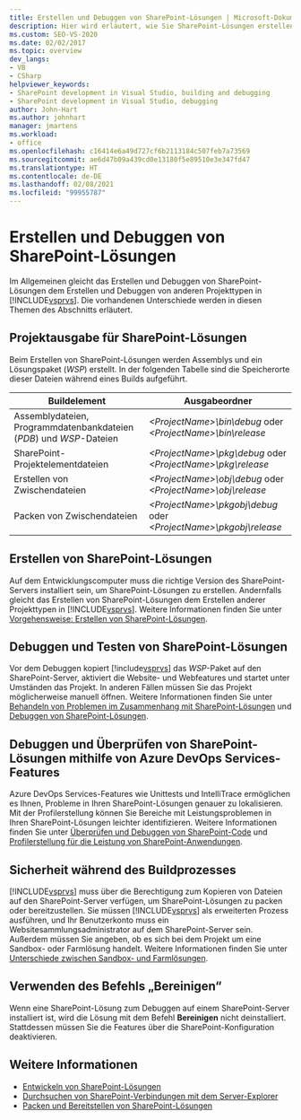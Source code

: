 ```yaml
---
title: Erstellen und Debuggen von SharePoint-Lösungen | Microsoft-Dokumentation
description: Hier wird erläutert, wie Sie SharePoint-Lösungen erstellen und debuggen. Außerdem erfahren Sie, inwiefern sich dies vom Erstellen und Debuggen anderer Projekttypen in Visual Studio unterscheidet.
ms.custom: SEO-VS-2020
ms.date: 02/02/2017
ms.topic: overview
dev_langs:
- VB
- CSharp
helpviewer_keywords:
- SharePoint development in Visual Studio, building and debugging
- SharePoint development in Visual Studio, debugging
author: John-Hart
ms.author: johnhart
manager: jmartens
ms.workload:
- office
ms.openlocfilehash: c16414e6a49d727cf6b2113184c507feb7a73569
ms.sourcegitcommit: ae6d47b09a439cd0e13180f5e89510e3e347fd47
ms.translationtype: HT
ms.contentlocale: de-DE
ms.lasthandoff: 02/08/2021
ms.locfileid: "99955787"
---
```

# <a name="build-and-debug-sharepoint-solutions"></a>Erstellen und Debuggen von SharePoint-Lösungen
  Im Allgemeinen gleicht das Erstellen und Debuggen von SharePoint-Lösungen dem Erstellen und Debuggen von anderen Projekttypen in [!INCLUDE[vsprvs](../sharepoint/includes/vsprvs-md.md)]. Die vorhandenen Unterschiede werden in diesen Themen des Abschnitts erläutert.

## <a name="project-output-for-sharepoint-solutions"></a>Projektausgabe für SharePoint-Lösungen
 Beim Erstellen von SharePoint-Lösungen werden Assemblys und ein Lösungspaket (*WSP*) erstellt. In der folgenden Tabelle sind die Speicherorte dieser Dateien während eines Builds aufgeführt.

|Buildelement|Ausgabeordner|
|----------------|-------------------|
|Assemblydateien, Programmdatenbankdateien (*PDB*) und *WSP*-Dateien|*\<ProjectName>\bin\debug* oder *\<ProjectName>\bin\release*|
|SharePoint-Projektelementdateien|*\<ProjectName>\pkg\debug* oder *\<ProjectName>\pkg\release*|
|Erstellen von Zwischendateien|*\<ProjectName>\obj\debug* oder *\<ProjectName>\obj\release*|
|Packen von Zwischendateien|*\<ProjectName>\pkgobj\debug* oder *\<ProjectName>\pkgobj\release*|

## <a name="build-sharepoint-solutions"></a>Erstellen von SharePoint-Lösungen
 Auf dem Entwicklungscomputer muss die richtige Version des SharePoint-Servers installiert sein, um SharePoint-Lösungen zu erstellen. Andernfalls gleicht das Erstellen von SharePoint-Lösungen dem Erstellen anderer Projekttypen in [!INCLUDE[vsprvs](../sharepoint/includes/vsprvs-md.md)]. Weitere Informationen finden Sie unter [Vorgehensweise: Erstellen von SharePoint-Lösungen](../sharepoint/how-to-build-sharepoint-solutions.md).

## <a name="debug-and-test-sharepoint-solutions"></a>Debuggen und Testen von SharePoint-Lösungen
 Vor dem Debuggen kopiert [!include[vsprvs](../sharepoint/includes/vsprvs-md.md)] das *WSP*-Paket auf den SharePoint-Server, aktiviert die Website- und Webfeatures und startet unter Umständen das Projekt. In anderen Fällen müssen Sie das Projekt möglicherweise manuell öffnen. Weitere Informationen finden Sie unter [Behandeln von Problemen im Zusammenhang mit SharePoint-Lösungen](../sharepoint/troubleshooting-sharepoint-solutions.md) und [Debuggen von SharePoint-Lösungen](../sharepoint/debugging-sharepoint-solutions.md).

## <a name="debug-and-verify-sharepoint-solutions-by-using-azure-devops-services-features"></a>Debuggen und Überprüfen von SharePoint-Lösungen mithilfe von Azure DevOps Services-Features
 Azure DevOps Services-Features wie Unittests und IntelliTrace ermöglichen es Ihnen, Probleme in Ihren SharePoint-Lösungen genauer zu lokalisieren. Mit der Profilerstellung können Sie Bereiche mit Leistungsproblemen in Ihren SharePoint-Lösungen leichter identifizieren. Weitere Informationen finden Sie unter [Überprüfen und Debuggen von SharePoint-Code](../sharepoint/verifying-and-debugging-sharepoint-code.md) und [Profilerstellung für die Leistung von SharePoint-Anwendungen](../sharepoint/profiling-the-performance-of-sharepoint-applications.md).

## <a name="security-during-the-build-process"></a>Sicherheit während des Buildprozesses
 [!INCLUDE[vsprvs](../sharepoint/includes/vsprvs-md.md)] muss über die Berechtigung zum Kopieren von Dateien auf den SharePoint-Server verfügen, um SharePoint-Lösungen zu packen oder bereitzustellen. Sie müssen [!INCLUDE[vsprvs](../sharepoint/includes/vsprvs-md.md)] als erweiterten Prozess ausführen, und Ihr Benutzerkonto muss ein Websitesammlungsadministrator auf dem SharePoint-Server sein. Außerdem müssen Sie angeben, ob es sich bei dem Projekt um eine Sandbox- oder Farmlösung handelt. Weitere Informationen finden Sie unter [Unterschiede zwischen Sandbox- und Farmlösungen](../sharepoint/differences-between-sandboxed-and-farm-solutions.md).

## <a name="using-the-clean-command"></a>Verwenden des Befehls „Bereinigen“
 Wenn eine SharePoint-Lösung zum Debuggen auf einem SharePoint-Server installiert ist, wird die Lösung mit dem Befehl **Bereinigen** nicht deinstalliert. Stattdessen müssen Sie die Features über die SharePoint-Konfiguration deaktivieren.

## <a name="see-also"></a>Weitere Informationen
- [Entwickeln von SharePoint-Lösungen](../sharepoint/developing-sharepoint-solutions.md)
- [Durchsuchen von SharePoint-Verbindungen mit dem Server-Explorer](../sharepoint/browsing-sharepoint-connections-using-server-explorer.md)
- [Packen und Bereitstellen von SharePoint-Lösungen](../sharepoint/packaging-and-deploying-sharepoint-solutions.md)
